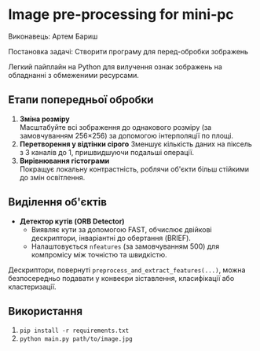 # Image pre-processing for mini-pc

Виконавець: Артем Бариш

Постановка задачі: Створити програму для перед-обробки зображень

Легкий пайплайн на Python для вилучення ознак зображень на обладнанні з обмеженими ресурсами.

## Етапи попередньої обробки

1. **Зміна розміру**  
   Масштабуйте всі зображення до однакового розміру (за замовчуванням 256×256) за допомогою інтерполяції по площі.
2. **Перетворення у відтінки сірого** 
   Зменшує кількість даних на піксель з 3 каналів до 1, пришвидшуючи подальші операції.
3. **Вирівнювання гістограми**  
   Покращує локальну контрастність, роблячи об'єкти більш стійкими до змін освітлення.

## Виділення об'єктів

- **Детектор кутів (ORB Detector)**  
  - Виявляє кути за допомогою FAST, обчислює двійкові дескриптори, інваріантні до обертання (BRIEF).  
  - Налаштовується `nfeatures` (за замовчуванням 500) для компромісу між точністю та швидкістю.
  
Дескриптори, повернуті `preprocess_and_extract_features(...)`, можна безпосередньо подавати у конвеєри зіставлення, класифікації або кластеризації.


## Використання

1. `pip install -r requirements.txt`
2. `python main.py path/to/image.jpg`